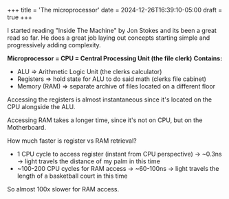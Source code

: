 +++
title = 'The microprocessor'
date = 2024-12-26T16:39:10-05:00
draft = true
+++

I started reading "Inside The Machine" by Jon Stokes and its been a great read so far. He does a great job laying out concepts starting simple and progressively adding complexity.

**Microprocessor = CPU = Central Processing Unit (the file clerk)**
__Contains:__
- ALU => Arithmetic Logic Unit (the clerks calculator)
- Registers => hold state for ALU to do said math (clerks file cabinet)
- Memory (RAM) => separate archive of files located on a different floor

Accessing the registers is almost instantaneous since it's located on the CPU alongside the ALU.

Accessing RAM takes a longer time, since it's not on CPU, but on the Motherboard.

How much faster is register vs RAM retrieval?
- 1 CPU cycle to access register (instant from CPU perspective) -> ~0.3ns -> light travels the distance of my palm in this time
- ~100-200 CPU cycles for RAM access -> ~60-100ns -> light travels the length of a basketball court in this time

So almost 100x slower for RAM access.
